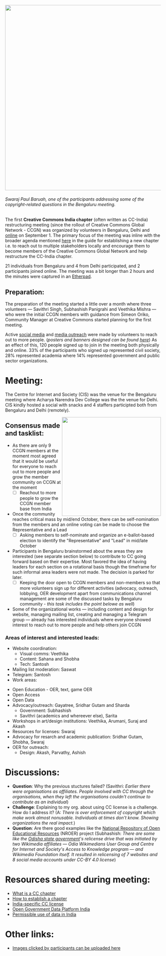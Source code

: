 <p align="center">
    <img width="600" src="https://upload.wikimedia.org/wikipedia/commons/thumb/3/39/Swaraj_Paul_Baruah_addressing_copyright-related_questions_at_Creative_Commons_India_Chapter_meetup1_Bengaluru.jpg/640px-Swaraj_Paul_Baruah_addressing_copyright-related_questions_at_Creative_Commons_India_Chapter_meetup1_Bengaluru.jpg">

###### *Swaraj Paul Baruah, one of the participants addressing some of the copyright-related questions in the Bengaluru meeting*.
</p>


The first **Creative Commons India chapter** (often written as CC-India) restructuring meeting (since the rollout of Creative Commons Global Network - CCGN) was organized by volunteers in Bengaluru, Delhi and [online](https://meet.jit.si/cc-india) on September 1. The primary focus of the meeting was inline with the broader agenda mentioned [here](https://github.com/creativecommons/global-network-strategy/blob/master/docs/Guide_for_creating_a_chapter.md#step-3-convene-the-first-meeting) in the guide for establishing a new chapter i.e. to reach out to multiple stakeholders locally and encourage them to become members of the Creative Commons Global Network and help restructure the CC-India chapter.

21 individuals from Bengaluru and 4 from Delhi participated, and 2 participants joined online. The meeting was a bit longer than 2 hours and the minutes were captured in an [Etherpad](https://etherpad.wikimedia.org/p/ccindia1).

## Preparation:
The preparation of the meeting started a little over a month where three volunteers — Savithri Singh, Subhashish Panigrahi and Veethika Mishra — who were the initial CCGN members with guidance from Simeon Oriko, Community Manager at Creative Commons started planning for the first meeting.

Active [social media](https://twitter.com/ofdnorg/status/1027582777388986369) and [media outreach](https://thewire.in/tech/as-creative-commons-restructures-globally-what-should-its-future-in-india-look-like) were made by volunteers to reach out to more people. (*posters and banners designed can be found [here](https://github.com/ofdn/marks/tree/master/CC-India)*) As an effect of this, 120 people signed up to join in the meeting both physically and online. 33% of the participants who signed up represented civil society, 28% represented academia where 14% represented government and public sector organizations.

# Meeting:
The Centre for Internet and Society (CIS) was the venue for the Bengaluru meeting where Acharya Narendra Dev College was the the venue for Delhi. CIS kindly hosted a social with snacks and 4 staffers participted both from Bengaluru and Delhi (remotely).

<img align="right" width="320" src="https://upload.wikimedia.org/wikipedia/commons/thumb/5/59/Veethika_Mishra_introducing_about_Creative_Commons_India_Chapter_meetup1_Bengaluru.jpg/320px-Veethika_Mishra_introducing_about_Creative_Commons_India_Chapter_meetup1_Bengaluru.jpg">

## Consensus made and tasklist:
* As there are only 9 CCGN members at the moment most agreed that it would be useful for everyone to reach out to more people and grow the member community on CCGN at the moment
  - [ ] Reachout to more people to grow the CCGN member base from India
* Once the community reaches critical mass by mid/end October, there can be self-nomination from the members and an online voting can be made to choose the Representative and a Lead
  - [ ] Asking members to self-nominate and organize an e-ballot-based election to identify the "Representative" and "Lead" in mid/late October
* Participants in Bengaluru brainstormed about the areas they are interested (see separate section below) to contribute to CC going forward based on their expertise. Most favored the idea of having leaders for each section on a rotational basis though the timeframe for such informal area leaders were not made. The decision is parked for later.
  - [ ] Keeping the door open to CCGN members and non-members so that more volunteers sign up for different activities (advocacy, outreach, lobbying, OER development apart from communications channel management are some of the discussed tasks by Bengaluru community - *this task includes the point belowe as well*)
* Some of the organizational works — including content and design for website, managing mailing list, creating and managing a Telegram group — already has interested individuals where everyone showed interest to reach out to more people and help others join CCGN

### Areas of interest and interested leads:
* Website coordination:
  - Visual comms: Veethika
  - Content: Sahana and Shobha
  - Tech: Santosh
* Mailing list moderation: Saswat
* Telegram: Santosh
* Work areas:
- Open Education - OER, text, game OER
- Open Access
- Open Data
- Advocacy/outreach: Gayatree, Sridhar Gutam and Sharda
  - Government: Subhashish
  - Savithri (academics and whereever else), Sarita
- Workshops in art/design institutions: Veethika, Arumani, Suraj and Akash
- Resources for licenses: Swaraj
- Advocacy for resarch and academic publication: Sridhar Gutam, Shobha, Swaraj
- OER for outreach:
  - Design: Akash, Parvathy, Ashish

# Discussions:
*  **Question**: Why the previous stuctures failed? (Savithri: *Earlier there were organisations as affiliates. People involved with CC through the organisations, when they left the organisations couldn't continue to contribute as an individual*)
*  **Challenge**: Explaining to my org. about using CC license is a challenge. How do I address it? (A: *There is over enforcement of copyright which make work almost nonusable. Individuals at times don't know. Showing organizations the real impact.*)
* **Question**: Are there good examples like the [National Repository of Open Educational Resources](https://nroer.gov.in/welcome) (NROER) project (Subhashish: *There are some like the [Odisha state government](https://blog.wikimedia.org/2017/09/18/odisha-social-media-free-license/)'s relicense drive that was initiated by two Wikimedia affiliates — Odia Wikimedians User Group and Centre for Internet and Society's Access to Knowledge program — and Wikimedia Foundation itself. It resulted in relicensing of 7 websites and 8 social media accounts under CC-BY 4.0 license*)

# Resources shared during meeting:
* [What is a CC chapter](https://github.com/creativecommons/global-network-strategy/blob/master/docs/chapters-standards.md)
* [How to establish a chapter](https://github.com/creativecommons/global-network-strategy/blob/master/docs/Guide_for_creating_a_chapter.md)
* [India-specific CC license](https://creativecommons.org/licenses/by-sa/2.5/in/)
* [Open Government Data Platform India](https://data.gov.in/)
* [Permissible use of data in India](https://data.gov.in/government-open-data-license-india)

# Other links:
* [Images clicked by participants can be uploaded here](https://commons.wikimedia.org/wiki/Category:CC-India_meeting_2018-09-01)
